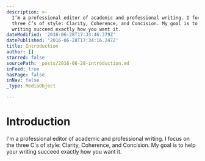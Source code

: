 ```yaml
---
description: >-
  I’m a professional editor of academic and professional writing. I focus on the
  three C’s of style: Clarity, Coherence, and Concision. My goal is to help your
  writing succeed exactly how you want it.
dateModified: '2016-06-28T17:33:46.379Z'
datePublished: '2016-06-28T17:34:16.247Z'
title: Introduction
author: []
starred: false
sourcePath: _posts/2016-06-28-introduction.md
inFeed: true
hasPage: false
inNav: false
_type: MediaObject

---
```

# Introduction

I'm a professional editor of academic and professional writing. I focus on the three C's of style: Clarity, Coherence, and Concision. My goal is to help your writing succeed exactly how you want it.